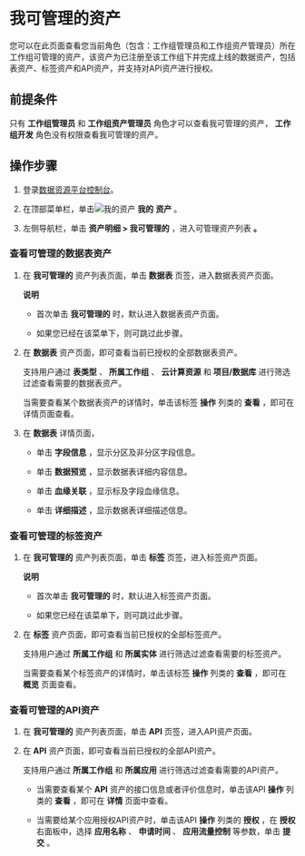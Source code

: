 我可管理的资产 
============================

您可以在此页面查看您当前角色（包含：工作组管理员和工作组资产管理员）所在工作组可管理的资产，该资产为已注册至该工作组下并完成上线的数据资产，包括表资产、标签资产和API资产，并支持对API资产进行授权。

前提条件 
-------------------------

只有 **工作组管理员** 和 **工作组资产管理员** 角色才可以查看我可管理的资产， **工作组开发** 角色没有权限查看我可管理的资产。

操作步骤 
-------------------------

1. 登录[数据资源平台控制台](https://dataq.console.aliyun.com)。

   

2. 在顶部菜单栏，单击![我的资产](https://static-aliyun-doc.oss-accelerate.aliyuncs.com/assets/img/zh-CN/8860133261/p282760.png) **我的** **资产** 。

   

3. 左侧导航栏，单击 **资产明细 \> 我可管理的** ，进入可管理资产列表 **。**

   




### 查看可管理的数据表资产 

1. 在 **我可管理的** 资产列表页面，单击 **数据表** 页签，进入数据表资产页面。

   **说明**

   
   * 首次单击 **我可管理的** 时，默认进入数据表资产页面。

     
   
   * 如果您已经在该菜单下，则可跳过此步骤。

     
   

   
   

2. 在 **数据表** 资产页面，即可查看当前已授权的全部数据表资产。

   支持用户通过 **表类型** 、 **所属工作组** 、 **云计算资源** 和 **项目/数据库** 进行筛选过滤查看需要的数据表资产。

   当需要查看某个数据表资产的详情时，单击该标签 **操作** 列类的 **查看** ，即可在详情页面查看。
   

3. 在 **数据表** 详情页面，

   * 单击 **字段信息** ，显示分区及非分区字段信息。

     
   
   * 单击 **数据预览** ，显示数据表详细内容信息。

     
   
   * 单击 **血缘关联** ，显示标及字段血缘信息。

     
   
   * 单击 **详细描述** ，显示数据表详细描述信息。

     
   

   




### 查看可管理的标签资产 

1. 在 **我可管理的** 资产列表页面，单击 **标签** 页签，进入标签资产页面。

   **说明**

   
   * 首次单击 **我可管理的** 时，默认进入标签资产页面。

     
   
   * 如果您已经在该菜单下，则可跳过此步骤。

     
   

   
   

2. 在 **标签** 资产页面，即可查看当前已授权的全部标签资产。

   支持用户通过 **所属工作组** 和 **所属实体** 进行筛选过滤查看需要的标签资产。

   当需要查看某个标签资产的详情时，单击该标签 **操作** 列类的 **查看** ，即可在 **概览** 页面查看。
   




### 查看可管理的API资产 

1. 在 **我可管理的** 资产列表页面，单击 **API** 页签，进入API资产页面。

   

2. 在 **API** 资产页面，即可查看当前已授权的全部API资产。

   支持用户通过 **所属工作组** 和 **所属应用** 进行筛选过滤查看需要的API资产。
   * 当需要查看某个 **API** 资产的接口信息或者评价信息时，单击该API **操作** 列类的 **查看** ，即可在 **详情** 页面中查看。

     
   
   * 当需要给某个应用授权API资产时，单击该API **操作** 列类的 **授权** ，在 **授权** 右面板中，选择 **应用名称** 、 **申请时间** 、 **应用流量控制** 等参数，单击 **提交** 。

     
   

   






